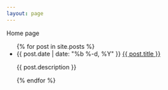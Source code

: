 ```yaml
---
layout: page
---
```


Home page



<ul class="posts">
{% for post in site.posts %}
<li>
<span class="post-date">{{ post.date | date: "%b %-d, %Y" }}</span>
<a class="post-link" href="{{ post.url | prepend: site.baseurl }}">{{ post.title }}</a>
<p>{{ post.description }}<p>
</li>
{% endfor %}
</ul>